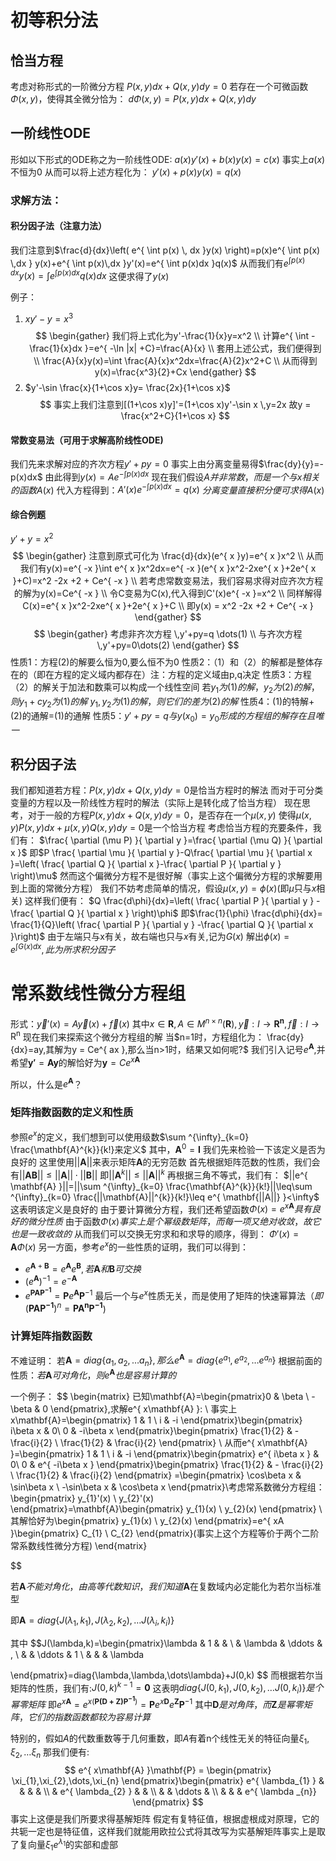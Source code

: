 # 初等积分法
## 恰当方程
考虑对称形式的一阶微分方程
		 $P(x,y)dx+Q(x,y)dy=0$
若存在一个可微函数$\Phi(x,y)$，使得其全微分恰为：
$d\Phi(x,y)=P(x,y)dx+Q(x,y)dy$

## 一阶线性ODE
形如以下形式的ODE称之为一阶线性ODE:
$a(x)y'(x)+b(x)y(x)=c(x)$
事实上$a(x)$不恒为0
从而可以将上述方程化为：
$y'(x)+p(x)y(x)=q(x)$

### 求解方法：
#### 积分因子法（注意力法）
我们注意到$\frac{d}{dx}\left( e^{ \int p(x)  \, dx }y(x) \right)=p(x)e^{ \int p(x) \,dx } y(x)+e^{ \int p(x)\,dx }y'(x)=e^{ \int p(x)dx }q(x)$
从而我们有$e^{ \int p(x)\,dx }y(x)=\int e^{ \int p(x)dx }q(x)dx$
这便求得了$y(x)$

例子：
1. $xy'-y=x^3$
$$
\begin{gather}
我们将上式化为y'-\frac{1}{x}y=x^2 \\
计算e^{ \int -\frac{1}{x}dx }=e^{ -\ln |x| +C}=\frac{A}{x} \\
套用上述公式，我们便得到 \\
\frac{A}{x}y(x)=\int \frac{A}{x}x^2dx=\frac{A}{2}x^2+C \\
从而得到y(x)=\frac{x^3}{2}+Cx
\end{gather}
$$
2. $y'-\sin \frac{x}{1+\cos x}y= \frac{2x}{1+\cos x}$
$$
事实上我们注意到[(1+\cos x)y]'=(1+\cos x)y'-\sin x \,y=2x
故y = \frac{x^2+C}{1+\cos x}
$$

#### 常数变易法（可用于求解高阶线性ODE)
我们先来求解对应的齐次方程$y'+py=0$
事实上由分离变量易得$\frac{dy}{y}=-p(x)dx$
由此得到$y(x)=Ae^{ -\int p(x)dx }$
现在我们假设$A并非常数，而是一个与x相关的函数A(x)$
代入方程得到：$A'(x)e^{ -\int p(x)dx }=q(x)$
$分离变量直接积分便可求得A(x)$

#### 综合例题
$y'+y=x^2$
$$
\begin{gather}
注意到原式可化为 \frac{d}{dx}(e^{ x }y)=e^{ x }x^2 \\
从而我们有y(x)=e^{ -x }\int e^{ x }x^2dx=e^{ -x }(e^{ x }x^2-2xe^{ x }+2e^{ x }+C)=x^2 -2x +2 + Ce^{ -x } \\
若考虑常数变易法，我们容易求得对应齐次方程的解为y(x)=Ce^{ -x } \\
令C变易为C(x),代入得到C'(x)e^{ -x }=x^2 \\
同样解得C(x)=e^{ x }x^2-2xe^{ x }+2e^{ x }+C \\
即y(x) = x^2 -2x +2 + Ce^{ -x }
\end{gather}
$$
$$
\begin{gather}
考虑非齐次方程 \,y'+py=q \dots(1) \\
与齐次方程\,y'+py=0\dots(2)
\end{gather}
$$
性质1：方程(2)的解要么恒为0,要么恒不为0
性质2：（1）和（2）的解都是整体存在的（即在方程的定义域内都存在）注：方程的定义域由p,q决定
性质3：方程（2）的解关于加法和数乘可以构成一个线性空间
		若$y_{1}为(1)的解，y_{2}为(2)的解，则y_{1}+cy_{2}为(1)的解$
		$y_{1},y_{2}为(1)的解，则它们的差为(2)的解$
性质4：(1)的特解+(2)的通解=(1)的通解
性质5：$y'+py=q 与y(x_{0})=y_{0}形成的方程组的解存在且唯一$

## 积分因子法
我们都知道若方程：$P(x,y)dx+Q(x,y)dy=0$是恰当方程时的解法
而对于可分类变量的方程以及一阶线性方程时的解法（实际上是转化成了恰当方程）
现在思考，对于一般的方程$P(x,y)dx+Q(x,y)dy=0$，是否存在一个$\mu(x,y)$
使得$\mu(x,y)P(x,y)dx+\mu(x,y)Q(x,y)dy=0$是一个恰当方程
考虑恰当方程的充要条件，我们有：
	$\frac{ \partial (\mu P) }{ \partial y }=\frac{ \partial (\mu Q) }{ \partial x }$
	即$P \frac{ \partial \mu }{ \partial y }-Q\frac{ \partial \mu }{ \partial x }=\left( \frac{ \partial Q }{ \partial x }-\frac{ \partial P }{ \partial y } \right)\mu$
然而这个偏微分方程不是很好解（事实上这个偏微分方程的求解要用到上面的常微分方程）
	我们不妨考虑简单的情况，假设$\mu(x,y)=\phi(x)$(即$\mu$只与$x$相关)
	这样我们便有：
	$Q \frac{d\phi}{dx}=\left( \frac{ \partial P }{ \partial y } -\frac{ \partial Q }{ \partial x } \right)\phi$
	即$\frac{1}{\phi} \frac{d\phi}{dx}= \frac{1}{Q}\left( \frac{ \partial P }{ \partial y } -\frac{ \partial Q }{ \partial x }\right)$
	由于左端只与x有关，故右端也只与$x$有关,记为$G(x)$
	解出$\phi(x)=e^{ \int G(x)dx },此为所求积分因子$


# 常系数线性微分方程组
形式：$\vec{y}'(x)=A \vec{y}(x)+\vec{f}(x)$
其中$x \in \mathbf{R},\,A \in M^{n \times n}(\mathbf{R}),\vec{y}:I\to \mathbf{R^{n}},\vec{f}:I \to \mathbf{\mathrm{R^{n}}}$
现在我们来探索这个微分方程组的解
当$n=1时，方程组化为： \frac{dy}{dx}=ay,其解为y = Ce^{ ax },那么当n>1时，结果又如何呢?$
我们引入记号$e^{ \mathbf{A} }$,并希望$\mathbf{y'}=\mathbf{A}\mathbf{y}$的解恰好为$\mathbf{y}=Ce^{ x\mathbf{A} }$

所以，什么是$e^{ \mathbf{A} }$？
### 矩阵指数函数的定义和性质
参照$e^{ x }$的定义，我们想到可以使用级数$\sum ^{\infty}_{k=0} \frac{\mathbf{A}^{k}}{k!}来定义$
其中，$\mathbf{A}^{0}=\mathbf{I}$
我们先来检验一下该定义是否为良好的
这里使用$||\mathbf{A}||$来表示矩阵$\mathbf{A}$的无穷范数
首先根据矩阵范数的性质，我们会有$||\mathbf{A}\mathbf{B}||\leq||\mathbf{A}||\cdot||\mathbf{B}||$
即$||\mathbf{A}^{k}||\leq||\mathbf{A}||^{k}$
再根据三角不等式，我们有：
$||e^{ \mathbf{A} }||=||\sum ^{\infty}_{k=0} \frac{\mathbf{A}^{k}}{k!}||\leq\sum ^{\infty}_{k=0} \frac{||\mathbf{A}||^{k}}{k!}\leq e^{ \mathbf{||A||} }<\infty$
这表明该定义是良好的
由于要计算微分方程，我们还希望函数$\Phi(x)=e^{ x\mathbf{A} }具有良好的微分性质$
由于函数$\Phi(x)事实上是个幂级数矩阵，而每一项又绝对收敛，故它也是一致收敛的$
从而我们可以交换无穷求和和求导的顺序，得到：
$\Phi'(x)=\mathbf{A}\Phi(x)$
另一方面，参考$e^{ x }$的一些性质的证明，我们可以得到：
- $e^{ \mathbf{A}+\mathbf{B} }=e^{ \mathbf{A} }e^{ \mathbf{B} },若\mathbf{A}和\mathbf{B}可交换$
- $(e^{ \mathbf{A} })^{-1}=e^{ -\mathbf{A} }$
- $e^{ \mathbf{PAP^{-1}} }=\mathbf{P}e^{ \mathbf{A} }\mathbf{P}^{-1}$
最后一个与$e^{ x }$性质无关，而是使用了矩阵的快速幂算法（$即(\mathbf{PAP^{-1}})^{n}=\mathbf{PA^{n}P^{-1}}$)

### 计算矩阵指数函数
不难证明：
若$\mathbf{A}=diag\{a_{1},a_{2},\dots a_{n}\},那么e^{ \mathbf{A} }=diag\{e^{ a_{1} },e^{ a_{2} },\dots e^{ a_{n} }\}$
根据前面的性质：$若\mathbf{A}可对角化，则e^{ \mathbf{A} }也是容易计算的$

一个例子： 
$$
\begin{matrix}
已知\mathbf{A}=\begin{pmatrix}0 & \beta \\
-\beta & 0
\end{pmatrix},求解e^{ x\mathbf{A} }: \\
事实上x\mathbf{A}=\begin{pmatrix}
1 & 1 \\
i & -i
\end{pmatrix}\begin{pmatrix}
i\beta x & 0\\
0 & -i\beta x
\end{pmatrix}\begin{pmatrix}
\frac{1}{2} & - \frac{i}{2} \\
\frac{1}{2} &  \frac{i}{2}
\end{pmatrix} \\
从而e^{ x\mathbf{A} }=\begin{pmatrix}
1 & 1 \\
i & -i
\end{pmatrix}\begin{pmatrix}
e^{ i\beta x } & 0\\
0 & e^{ -i\beta x }
\end{pmatrix}\begin{pmatrix}
\frac{1}{2} & - \frac{i}{2} \\
\frac{1}{2} &  \frac{i}{2}
\end{pmatrix} =\begin{pmatrix}
\cos\beta x & \sin\beta x \\
-\sin\beta x & \cos\beta x
\end{pmatrix}\\考虑常系数微分方程组：\begin{pmatrix}
y_{1}'(x) \\
y_{2}'(x)
\end{pmatrix}=\mathbf{A}\begin{pmatrix}
y_{1}(x) \\
y_{2}(x)
\end{pmatrix} \\
其解恰好为\begin{pmatrix}
y_{1}(x) \\
y_{2}(x)
\end{pmatrix}=e^{ xA }\begin{pmatrix}
C_{1} \\
C_{2}
\end{pmatrix}(事实上这个方程等价于两个二阶常系数线性微分方程) 
\end{matrix}


$$

若$\mathbf{A}不能对角化，由高等代数知识，我们知道\mathbf{A}$在复数域内必定能化为若尔当标准型 

即$\mathbf{A}=diag\{J(\lambda_{1},k_{1}),J(\lambda_{2},k_{2}),\dots J(\lambda_{i},k_{i})\}$

其中 
$$J(\lambda,k)=\begin{pmatrix}\lambda & 1 &  &  \\
  & \lambda & \ddots & \, \\
  &   &  \ddots & 1 \\
  &  &  & \lambda

\end{pmatrix}=diag\{\lambda,\lambda,\dots\lambda\}+J(0,k)
$$
而根据若尔当矩阵的性质，我们有:$J(0,k)^{k-1}=\mathbf{0}$
这表明$diag\{J(0,k_{1}),J(0,k_{2}),\dots J(0,k_{i})\}是个幂零矩阵$
即$e^{ x\mathbf{A} }=e^{ x(\mathbf{P(D+Z)P^{-1}}) }=\mathbf{P}e^{ x\mathbf{D} }e^{ \mathbf{Z} }\mathbf{P}^{-1}$
其中$\mathbf{D}是对角阵，而\mathbf{Z}是幂零矩阵，它们的指数函数都较为容易计算$

特别的，假如$A$的代数重数等于几何重数，即$A$有着n个线性无关的特征向量$\xi_{1},\xi_{2},\dots \xi_{n}$
那我们便有:$$
e^{ x\mathbf{A} }\mathbf{P} = \begin{pmatrix}
\xi_{1},\xi_{2},\dots,\xi_{n}
\end{pmatrix}\begin{pmatrix}
e^{ \lambda_{1} } &  &  &  &  \\
 & e^{ \lambda_{2} } &  &  \\
 &  & \ddots &  \\
 &  &  & e^{ \lambda _{n}} 
\end{pmatrix}
$$
事实上这便是我们所要求得基解矩阵
假定有复特征值，根据虚根成对原理，它的共轭一定也是特征值，这样我们就能用欧拉公式将其改写为实基解矩阵事实上是取了复向量$\xi_{1}e^{ \lambda_{1} }$的实部和虚部
[^1]:关于若尔当标准型的存在和求解，可以使用$\lambda$矩阵的初等因子来证明和计算 
